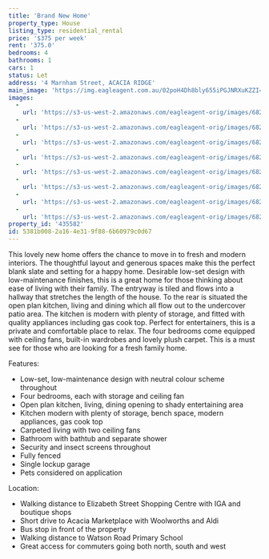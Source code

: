 ```yaml
---
title: 'Brand New Home'
property_type: House
listing_type: residential_rental
price: '$375 per week'
rent: '375.0'
bedrooms: 4
bathrooms: 1
cars: 1
status: Let
address: '4 Marnham Street, ACACIA RIDGE'
main_image: 'https://img.eagleagent.com.au/02poH4Dh8bly655iPGJNRXuKZZI=/1280x854/smart/https://s3-us-west-2.amazonaws.com/eagleagent-orig/images/6825840/426345838-image-M.jpg'
images:
  -
    url: 'https://s3-us-west-2.amazonaws.com/eagleagent-orig/images/6825847/426345838-image-G.jpg'
  -
    url: 'https://s3-us-west-2.amazonaws.com/eagleagent-orig/images/6825846/426345838-image-F.jpg'
  -
    url: 'https://s3-us-west-2.amazonaws.com/eagleagent-orig/images/6825845/426345838-image-E.jpg'
  -
    url: 'https://s3-us-west-2.amazonaws.com/eagleagent-orig/images/6825844/426345838-image-D.jpg'
  -
    url: 'https://s3-us-west-2.amazonaws.com/eagleagent-orig/images/6825843/426345838-image-C.jpg'
  -
    url: 'https://s3-us-west-2.amazonaws.com/eagleagent-orig/images/6825842/426345838-image-B.jpg'
  -
    url: 'https://s3-us-west-2.amazonaws.com/eagleagent-orig/images/6825841/426345838-image-A.jpg'
  -
    url: 'https://s3-us-west-2.amazonaws.com/eagleagent-orig/images/6825840/426345838-image-M.jpg'
property_id: '435582'
id: 5381b008-2a16-4e31-9f88-6b60979c0d67
---
```

This lovely new home offers the chance to move in to fresh and modern interiors. The thoughtful layout and generous spaces make this the perfect blank slate and setting for a happy home. Desirable low-set design with low-maintenance finishes, this is a great home for those thinking about ease of living with their family. The entryway is tiled and flows into a hallway that stretches the length of the house. To the rear is situated the open plan kitchen, living and dining which all flow out to the undercover patio area. The kitchen is modern with plenty of storage, and fitted with quality appliances including gas cook top. Perfect for entertainers, this is a private and comfortable place to relax. The four bedrooms come equipped with ceiling fans, built-in wardrobes and lovely plush carpet. This is a must see for those who are looking for a fresh family home.

Features:

*  Low-set, low-maintenance design with neutral colour scheme throughout
*  Four bedrooms, each with storage and ceiling fan
*  Open plan kitchen, living, dining opening to shady entertaining area
*  Kitchen modern with plenty of storage, bench space, modern appliances, gas cook top
*  Carpeted living with two ceiling fans
*  Bathroom with bathtub and separate shower
*  Security and insect screens throughout
*  Fully fenced
*  Single lockup garage
*  Pets considered on application

Location:

*  Walking distance to Elizabeth Street Shopping Centre with IGA and boutique shops
*  Short drive to Acacia Marketplace with Woolworths and Aldi
*  Bus stop in front of the property
*  Walking distance to Watson Road Primary School
*  Great access for commuters going both north, south and west